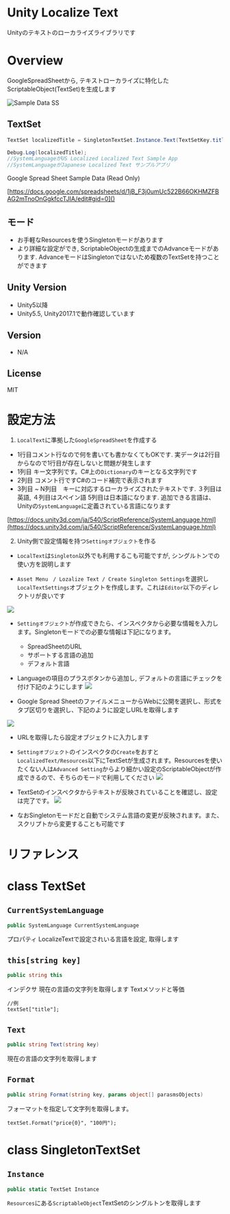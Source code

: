 # Unity Localize Text

Unityのテキストのローカライズライブラリです# Overview

GoogleSpreadSheetから, テキストローカライズに特化したScriptableObject(TextSet)を生成します![Sample Data SS](https://i.gyazo.com/9f435e3fc5022570b560836b3675a5b2.png)## TextSet
```csharpTextSet localizedTitle = SingletonTextSet.Instance.Text(TextSetKey.title);Debug.Log(localizedTitle);
//SystemLanguageがUS Localized Localized Text Sample App
//SystemLanguageがJapanese Localized Text サンプルアプリ
```

Google Spread Sheet Sample Data (Read Only)[https://docs.google.com/spreadsheets/d/1jB_F3j0umUc522B66OKHMZFBAG2mTnoOnGgkfccTJIA/edit#gid=0]()

## モード
- お手軽なResourcesを使うSingletonモードがあります
- より詳細な設定ができ, ScriptableObjectの生成までのAdvanceモードがあります. AdvanceモードはSingletonではないため複数のTextSetを持つことができます

## Unity Version
- Unity5以降
- Unity5.5, Unity2017.1で動作確認しています

## Version
- N/A

## License
MIT# 設定方法

1. `LocalText`に準拠した`GoogleSpreadSheet`を作成する

- 1行目コメント行なので何を書いても書かなくてもOKです. 実データは2行目からなので1行目が存在しないと問題が発生します
- 1列目 キー文字列です。C#上の`Dictionary`のキーとなる文字列です
- 2列目 コメント行ですC#のコード補完で表示されます
- 3列目 ~ N列目　キーに対応するローカライズされたテキストです. ３列目は英語, ４列目はスペイン語 5列目は日本語になります. 追加できる言語は、Unityの`SystemLanguage`に定義されている言語になります

[https://docs.unity3d.com/ja/540/ScriptReference/SystemLanguage.html](https://docs.unity3d.com/ja/540/ScriptReference/SystemLanguage.html)

2. Unity側で設定情報を持つ`Settingオブジェクト`を作る

- `LocalText`は`Singleton`以外でも利用するこも可能ですが, シングルトンでの使い方を説明します

- `Asset Menu　/ Lozalize Text / Create Singleton Settings`を選択し`LocalTextSettings`オブジェクトを作成します。これは`Editor`以下のディレクトリが良いです

![](https://i.gyazo.com/011cdf122de695546bc996b3924f56de.png)

- `Settingオブジェクト`が作成できたら、インスペクタから必要な情報を入力します。Singletonモードでの必要な情報は下記になります。
	- SpreadSheetのURL
	- サポートする言語の追加
	- デフォルト言語

- Languageの項目のプラスボタンから追加し, デフォルトの言語にチェックを付け下記のようにします
![](https://i.gyazo.com/96994d16e7019634a08740625deb49a0.png)

- Google Spread SheetのファイルメニューからWebに公開を選択し、形式をタブ区切りを選択し、下記のように設定しURLを取得します

![](https://i.gyazo.com/c45cefff7aef832d3f4c30e9f48b2d26.png)

- URLを取得したら設定オブジェクトに入力します
- `Settingオブジェクト`のインスペクタの`Create`をおすと`LocalizedText/Resources`以下にTextSetが生成されます。Resourcesを使いたくない人は`Advanced Setting`からより細かい設定のScriptableObjectが作成できるので、そちらのモードで利用してください
![](https://i.gyazo.com/c8c400194c5521f650a40421a9652543.png)

- TextSetのインスペクタからテキストが反映されていることを確認し、設定は完了です。
![](https://i.gyazo.com/e96885760ea235574209feefd3c9305a.png)

- なおSingletonモードだと自動でシステム言語の変更が反映されます。また、スクリプトから変更することも可能です

# リファレンス

# class TextSet

## `CurrentSystemLanguage`

```csharp
public SystemLanguage CurrentSystemLanguage        
```
プロパティ
LocalizeTextで設定されいる言語を設定, 取得します

## `this[string key]`
```csharp
public string this
```
インデクサ 現在の言語の文字列を取得します
Textメソッドと等価

```
//例
textSet["title"];
```

## `Text`

```csharp
public string Text(string key)
```      
現在の言語の文字列を取得します

## `Format`
```csharp
public string Format(string key, params object[] parasmsObjects)
```  
フォーマットを指定して文字列を取得します。
```
textSet.Format("price{0}", "100円");
```

# class SingletonTextSet

## `Instance`
```csharp
public static TextSet Instance
```
`Resources`にある`ScriptableObject`TextSetのシングルトンを取得します

